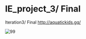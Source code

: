 # IE_project_3/ Final
Iteration3/ Final http://aquatickids.gq/

![99](https://user-images.githubusercontent.com/52268806/67492800-b4dd4880-f6c2-11e9-91b8-5c177374e1ad.PNG)
